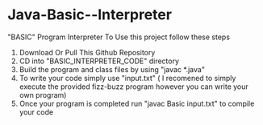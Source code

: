 # Java-Basic--Interpreter
"BASIC" Program Interpreter To Use this project follow these steps
1) Download Or Pull This Github Repository
2) CD into "BASIC_INTERPRETER_CODE" directory
3) Build the program and class files by using "javac *.java"
4) To write your code simply use "input.txt" ( I recomened to simply execute the provided fizz-buzz program however you can write your own program)
5) Once your program is completed run "javac Basic input.txt" to compile your code
